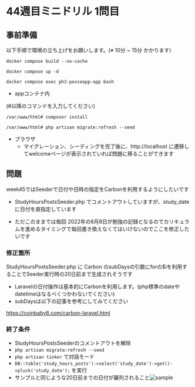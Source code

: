 # 44週目ミニドリル 1問目

## 事前準備

以下手順で環境の立ち上げをお願いします。(※ 10分 ~ 15分 かかります)

`docker compose build --no-cache`

`docker compose up -d`

`docker compose exec ph3-posseapp-app bash`

- appコンテナ内

(#以降のコマンドを入力してください)

`/var/www/html# composer install`

`/var/www/html# php artisan migrate:refresh --seed`

- ブラウザ
  - マイグレーション、シーディングを完了後に、http://localhost に遷移してwelcomeページが表示されていれば問題に移ることができます

## 問題

week45ではSeederで日付や日時の指定をCarbonを利用するようにしたいです

- StudyHoursPostsSeeder.php でコメントアウトしていますが、study_dateに日付を直指定しています

- ただこのままでは毎回 2022年の8月8日が勉強の記録となるのでカリキュラムを進めるタイミングで毎回書き換えなくてはいけないのでここを修正したいです

### 修正箇所

StudyHoursPostsSeeder.php に Carbon のsubDaysの引数にforの$iを利用することでSeeder実行時の20日前まで生成されそうです

- Laravelの日付操作は基本的にCarbonを利用します。(php標準のdateやdatetimeはなるべくつかわないでください)
- subDaysは以下の記事を参考にしてみてください

https://coinbaby8.com/carbon-laravel.html

### 終了条件

- StudyHoursPostsSeederのコメントアウトを解除
- `php artisan migrate:refresh --seed`
- `php artisan tinker` で対話モード
- `DB::table('study_hours_posts')->select('study_date')->get()->pluck('study_date');` を実行
- サンプルと同じような20日前までの日付が羅列されること![sample](sample.png)